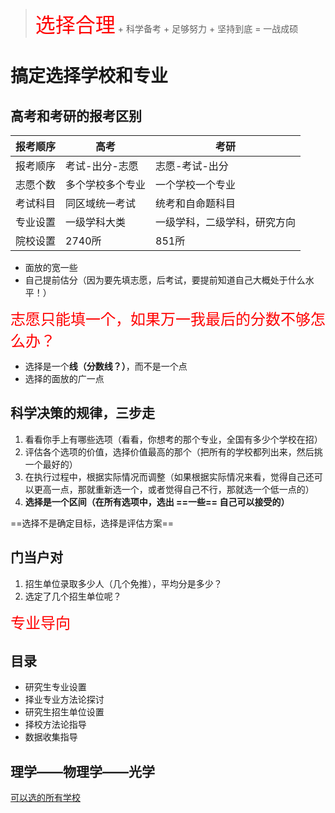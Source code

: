> <font size=6 color=red>选择合理</font> + 科学备考 + 足够努力 + 坚持到底 = 一战成硕



# 搞定选择学校和专业

## 高考和考研的报考区别

| 报考顺序 | 高考             | 考研                         |
| -------- | ---------------- | ---------------------------- |
| 报考顺序 | 考试-出分-志愿   | 志愿-考试-出分               |
| 志愿个数 | 多个学校多个专业 | 一个学校一个专业             |
| 考试科目 | 同区域统一考试   | 统考和自命题科目             |
| 专业设置 | 一级学科大类     | 一级学科，二级学科，研究方向 |
| 院校设置 | 2740所           | 851所                        |



- 面放的宽一些
- 自己提前估分（因为要先填志愿，后考试，要提前知道自己大概处于什么水平！）



<font size=5 color=red>志愿只能填一个，如果万一我最后的分数不够怎么办？</font>

- 选择是一个**线（分数线？）**，而不是一个点
- 选择的面放的广一点



## 科学决策的规律，三步走

1. 看看你手上有哪些选项（看看，你想考的那个专业，全国有多少个学校在招）
2. 评估各个选项的价值，选择价值最高的那个（把所有的学校都列出来，然后挑一个最好的）
3. 在执行过程中，根据实际情况而调整（如果根据实际情况来看，觉得自己还可以更高一点，那就重新选一个，或者觉得自己不行，那就选一个低一点的）
4. **选择是一个区间（在所有选项中，选出 ==一些== 自己可以接受的）**

==选择不是确定目标，选择是评估方案==

##  门当户对

1. 招生单位录取多少人（几个免推），平均分是多少？
2. 选定了几个招生单位呢？

<font size=5 color=red>专业导向</font>



##  目录

- 研究生专业设置
- 择业专业方法论探讨
- 研究生招生单位设置
- 择校方法论指导
- 数据收集指导

## 理学——物理学——光学

[可以选的所有学校](./所有选项.pdf)